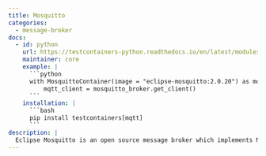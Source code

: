 ```yaml
---
title: Mosquitto
categories:
  - message-broker
docs:
  - id: python
    url: https://testcontainers-python.readthedocs.io/en/latest/modules/mqtt/README.html
    maintainer: core
    example: |
      ```python
      with MosquittoContainer(image = "eclipse-mosquitto:2.0.20") as mosquitto_broker:
          mqtt_client = mosquitto_broker.get_client()
      ```
    installation: |
      ```bash
      pip install testcontainers[mqtt]
      ```
description: |
  Eclipse Mosquitto is an open source message broker which implements MQTT version 5, 3.1.1 and 3.1.
---
```


